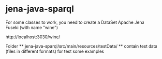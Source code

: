 # jena-java-sparql

For some classes to work, you need to create a DataSet Apache Jena Fuseki (with name "wine")

http://localhost:3030/wine/



Folder ** jena-java-sparql/src/main/resources/testData/ ** contain test data (files in different formats) for test some examples

